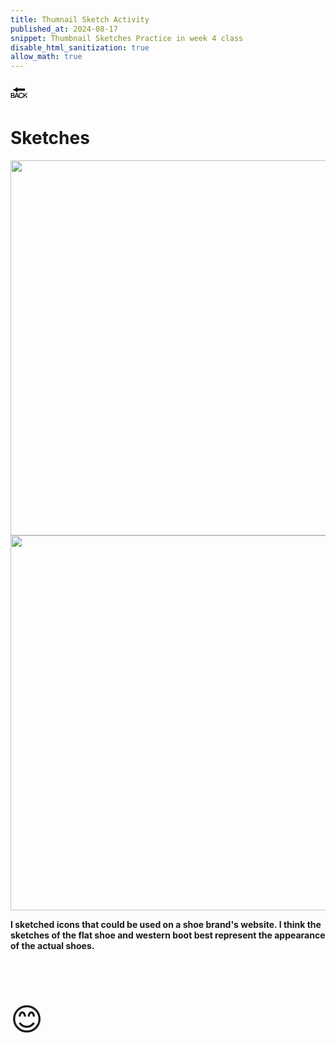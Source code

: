 ```yaml
---
title: Thumnail Sketch Activity
published_at: 2024-08-17
snippet: Thumbnail Sketches Practice in week 4 class
disable_html_sanitization: true
allow_math: true
---
```



<a href="https://julienoh000-dms1-blog-83.deno.dev/" style="text-decoration: none; color: black;"><span style="font-size: 30px;">🔙</span></a>


# Sketches


<img src="11.JPEG" width="600" height="600">
<img src="22.JPEG" width="600" height="600">

**I sketched icons that could be used on a shoe brand's website. I think the sketches of the flat shoe and western boot best represent the appearance of the actual shoes.**


<br>
<br>
<br>


<span style="font-size: 50px;">😊</span>